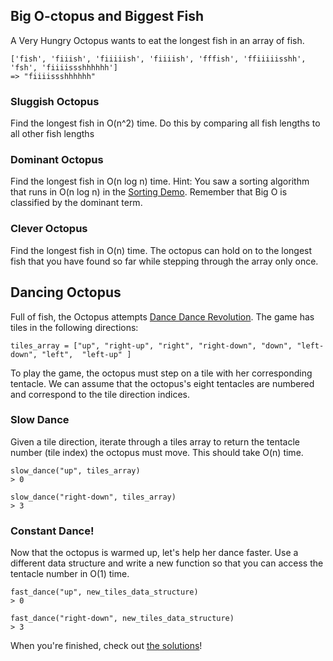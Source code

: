 
## Big O-ctopus and Biggest Fish

A Very Hungry Octopus wants to eat the longest fish in an array of fish.

```
['fish', 'fiiish', 'fiiiiish', 'fiiiish', 'fffish', 'ffiiiiisshh', 'fsh', 'fiiiissshhhhhh']
=> "fiiiissshhhhhh"
```

### Sluggish Octopus
Find the longest fish in O(n^2) time. Do this by comparing all fish lengths to all other fish lengths

### Dominant Octopus
Find the longest fish in O(n log n) time.
Hint: You saw a sorting algorithm that runs in O(n log n) in the [Sorting Demo][sorting-demo]. Remember that Big O is classified by the dominant term.

### Clever Octopus
Find the longest fish in O(n) time. The octopus can hold on to the longest fish that you have found so far while stepping through the array only once.

## Dancing Octopus
Full of fish, the Octopus attempts [Dance Dance Revolution][ddr].
The game has tiles in the following directions:
```
tiles_array = ["up", "right-up", "right", "right-down", "down", "left-down", "left",  "left-up" ]
```
To play the game, the octopus must step on a tile with her corresponding tentacle.
We can assume that the octopus's eight tentacles are numbered and correspond to the tile direction indices.

### Slow Dance
Given a tile direction, iterate through a tiles array to return the tentacle number (tile index) the octopus must move.
This should take O(n) time.

```
slow_dance("up", tiles_array)
> 0

slow_dance("right-down", tiles_array)
> 3
```

### Constant Dance!
Now that the octopus is warmed up, let's help her dance faster.
Use a different data structure and write a new function so that you can access the tentacle number in O(1) time.

```
fast_dance("up", new_tiles_data_structure)
> 0

fast_dance("right-down", new_tiles_data_structure)
> 3
```

When you're finished, check out [the solutions][octopus-solutions]!

[ddr]: https://en.wikipedia.org/wiki/Dance_Dance_Revolution
[sorting-demo]: https://github.com/appacademy/curriculum/blob/master/ruby/homeworks/sorting_demo
[octopus-solutions]: https://github.com/appacademy/curriculum/blob/master/ruby/homeworks/big_octopus/solution.rb
